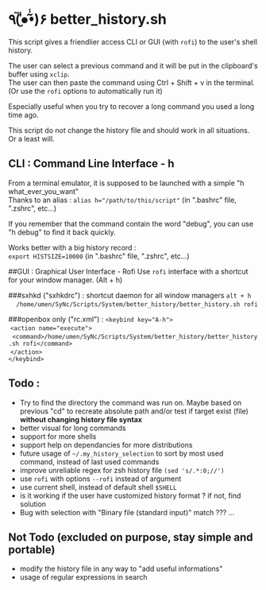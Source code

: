 # ٩(̾●̮̮̃̾•̃̾)۶ better_history.sh

This script gives a friendlier access CLI or GUI (with `rofi`) to the user's shell history.  

The user can select a previous command and it will be put in the clipboard's buffer using `xclip`.  
The user can then paste the command using Ctrl + Shift + v in the terminal. (Or use the `rofi` options to automatically run it)  

Especially useful when you try to recover a long command you used a long time ago.

This script do not change the history file and should work in all situations. Or a least will.  

## CLI : Command Line Interface - h

From a terminal emulator, it is supposed to be launched with a simple "h what_ever_you_want"  
Thanks to an alias : `alias h="/path/to/this/script"` (in ".bashrc" file, ".zshrc",  etc...)

If you remember that the command contain the word "debug", you can use "h debug" to find it back quickly.

Works better with a big history record :  
`export HISTSIZE=10000` (in ".bashrc" file, ".zshrc",  etc...)

##GUI : Graphical User Interface - Rofi
Use `rofi` interface with a shortcut for your window manager. (Alt + h)  

###sxhkd ("sxhkdrc") : shortcut daemon for all window managers
`alt + h`  
&nbsp;&nbsp;&nbsp;&nbsp;`/home/umen/SyNc/Scripts/System/better_history/better_history.sh rofi`


###openbox only ("rc.xml") :
`<keybind key="A-h">`  
&nbsp;`<action name="execute">`  
&nbsp;&nbsp;`<command>/home/umen/SyNc/Scripts/System/better_history/better_history.sh rofi</command>`  
&nbsp;`</action>`  
`</keybind>`

## Todo :
* Try to find the directory the command was run on. Maybe based on previous "cd" to recreate absolute path and/or test if target exist (file) __without changing history file syntax__
* better visual for long commands
* support for more shells
* support help on dependancies for more distributions
* future usage of `~/.my_history_selection` to sort by most used command, instead of last used commands
* improve unreliable regex for zsh history file `(sed 's/.*:0;//')`
* use `rofi` with options `--rofi` instead of argument
* use current shell, instead of default shell `$SHELL`
* is it working if the user have customized history format ? if not, find solution
* Bug with selection with "Binary file (standard input)" match ???
...

## Not Todo (excluded on purpose, stay simple and portable)
* modify the history file in any way to "add useful informations"
* usage of regular expressions in search
